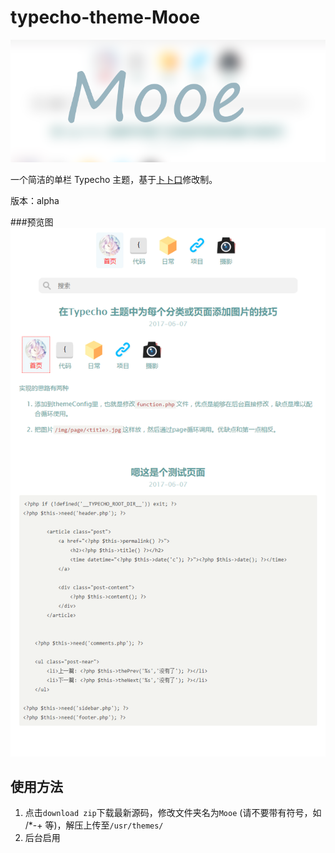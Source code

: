 # typecho-theme-Mooe
![](screenshot.png)

一个简洁的单栏 Typecho 主题，基于[卜卜口](http://mouto.org/)修改制。

版本：alpha

###预览图
![pc](PC.png)

## 使用方法

1. 点击`download zip`下载最新源码，修改文件夹名为`Mooe` (请不要带有符号，如 /*-+ 等)，解压上传至`/usr/themes/`
2. 后台启用
